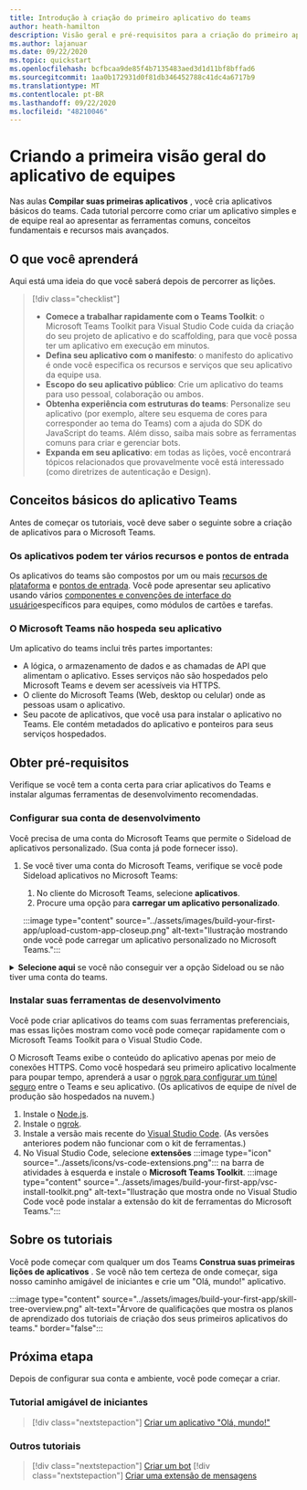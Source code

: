 ```yaml
---
title: Introdução à criação do primeiro aplicativo do teams
author: heath-hamilton
description: Visão geral e pré-requisitos para a criação do primeiro aplicativo do Microsoft Teams
ms.author: lajanuar
ms.date: 09/22/2020
ms.topic: quickstart
ms.openlocfilehash: bcfbcaa9de85f4b7135483aed3d1d11bf8bffad6
ms.sourcegitcommit: 1aa0b172931d0f81db346452788c41dc4a6717b9
ms.translationtype: MT
ms.contentlocale: pt-BR
ms.lasthandoff: 09/22/2020
ms.locfileid: "48210046"
---
```

# <a name="building-your-first-teams-app-overview"></a>Criando a primeira visão geral do aplicativo de equipes

Nas aulas **Compilar suas primeiras aplicativos** , você cria aplicativos básicos do teams. Cada tutorial percorre como criar um aplicativo simples e de equipe real ao apresentar as ferramentas comuns, conceitos fundamentais e recursos mais avançados.

## <a name="what-youll-learn"></a>O que você aprenderá

Aqui está uma ideia do que você saberá depois de percorrer as lições.

> [!div class="checklist"]
  >
  > * **Comece a trabalhar rapidamente com o Teams Toolkit**: o Microsoft Teams Toolkit para Visual Studio Code cuida da criação do seu projeto de aplicativo e do scaffolding, para que você possa ter um aplicativo em execução em minutos.
  > * **Defina seu aplicativo com o manifesto**: o manifesto do aplicativo é onde você especifica os recursos e serviços que seu aplicativo da equipe usa.
  > * **Escopo do seu aplicativo público**: Crie um aplicativo do teams para uso pessoal, colaboração ou ambos.
  > * **Obtenha experiência com estruturas do teams**: Personalize seu aplicativo (por exemplo, altere seu esquema de cores para corresponder ao tema do Teams) com a ajuda do SDK do JavaScript do teams. Além disso, saiba mais sobre as ferramentas comuns para criar e gerenciar bots.
  > * **Expanda em seu aplicativo**: em todas as lições, você encontrará tópicos relacionados que provavelmente você está interessado (como diretrizes de autenticação e Design).

## <a name="teams-app-fundamentals"></a>Conceitos básicos do aplicativo Teams

Antes de começar os tutoriais, você deve saber o seguinte sobre a criação de aplicativos para o Microsoft Teams.

### <a name="apps-can-have-multiple-capabilities-and-entry-points"></a>Os aplicativos podem ter vários recursos e pontos de entrada

Os aplicativos do teams são compostos por um ou mais [recursos de plataforma](../concepts/capabilities-overview.md) e [pontos de entrada](../concepts/extensibility-points.md). Você pode apresentar seu aplicativo usando vários [componentes e convenções de interface do usuário](../concepts/extensibility-points.md#ui-components)específicos para equipes, como módulos de cartões e tarefas.

### <a name="teams-doesnt-host-your-app"></a>O Microsoft Teams não hospeda seu aplicativo

Um aplicativo do teams inclui três partes importantes:

* A lógica, o armazenamento de dados e as chamadas de API que alimentam o aplicativo. Esses serviços não são hospedados pelo Microsoft Teams e devem ser acessíveis via HTTPS.
* O cliente do Microsoft Teams (Web, desktop ou celular) onde as pessoas usam o aplicativo.
* Seu pacote de aplicativos, que você usa para instalar o aplicativo no Teams. Ele contém metadados do aplicativo e ponteiros para seus serviços hospedados.

## <a name="get-prerequisites"></a>Obter pré-requisitos

Verifique se você tem a conta certa para criar aplicativos do Teams e instalar algumas ferramentas de desenvolvimento recomendadas.

### <a name="set-up-your-development-account"></a>Configurar sua conta de desenvolvimento

Você precisa de uma conta do Microsoft Teams que permite o Sideload de aplicativos personalizado. (Sua conta já pode fornecer isso).

1. Se você tiver uma conta do Microsoft Teams, verifique se você pode Sideload aplicativos no Microsoft Teams:
    1. No cliente do Microsoft Teams, selecione **aplicativos**.
    1. Procure uma opção para **carregar um aplicativo personalizado**.

    :::image type="content" source="../assets/images/build-your-first-app/upload-custom-app-closeup.png" alt-text="Ilustração mostrando onde você pode carregar um aplicativo personalizado no Microsoft Teams.":::

<!-- markdownlint-disable MD033 -->
<details>

<summary><b>Selecione aqui</b> se você não conseguir ver a opção Sideload ou se não tiver uma conta do teams.</summary>

Você pode obter uma conta de teste gratuita do teams que permite que o aplicativo Sideload ingresse no programa de desenvolvedor do 365 da Microsoft. (O processo de registro leva aproximadamente dois minutos.)

1. Vá para o [programa Microsoft 365 Developer](https://developer.microsoft.com/microsoft-365/dev-program).
1. Selecione **ingressar agora** e siga as instruções na tela.
1. Quando você chegar à tela de boas-vindas, selecione **Configurar a assinatura E5**.
1. Configurar sua conta de administrador. Após concluir, você verá uma tela como esta.
:::image type="content" source="../assets/images/build-your-first-app/dev-program-subscription.png" alt-text="Exemplo do que você vê após se inscrever no programa de desenvolvedor do Microsoft 365.":::
1. Faça logon no Microsoft Teams usando a conta de administrador que você acabou de configurar.
1. Verifique se agora você tem a opção **carregar um aplicativo personalizado** .

</details>

### <a name="install-your-development-tools"></a>Instalar suas ferramentas de desenvolvimento

Você pode criar aplicativos do teams com suas ferramentas preferenciais, mas essas lições mostram como você pode começar rapidamente com o Microsoft Teams Toolkit para o Visual Studio Code.

O Microsoft Teams exibe o conteúdo do aplicativo apenas por meio de conexões HTTPS. Como você hospedará seu primeiro aplicativo localmente para poupar tempo, aprenderá a usar o [ngrok para configurar um túnel seguro](../concepts/build-and-test/debug.md#locally-hosted) entre o Teams e seu aplicativo. (Os aplicativos de equipe de nível de produção são hospedados na nuvem.)

1. Instale o [Node.js](https://nodejs.org/en/).
1. Instale o [ngrok](https://ngrok.com/download).
1. Instale a versão mais recente do [Visual Studio Code](https://code.visualstudio.com/download). (As versões anteriores podem não funcionar com o kit de ferramentas.)
1. No Visual Studio Code, selecione **extensões** :::image type="icon" source="../assets/icons/vs-code-extensions.png"::: na barra de atividades à esquerda e instale o **Microsoft Teams Toolkit**.
    :::image type="content" source="../assets/images/build-your-first-app/vsc-install-toolkit.png" alt-text="Ilustração que mostra onde no Visual Studio Code você pode instalar a extensão do kit de ferramentas do Microsoft Teams.":::

## <a name="about-the-tutorials"></a>Sobre os tutoriais

Você pode começar com qualquer um dos Teams **Construa suas primeiras lições de aplicativos** . Se você não tem certeza de onde começar, siga nosso caminho amigável de iniciantes e crie um "Olá, mundo!" aplicativo.

:::image type="content" source="../assets/images/build-your-first-app/skill-tree-overview.png" alt-text="Árvore de qualificações que mostra os planos de aprendizado dos tutoriais de criação dos seus primeiros aplicativos do teams." border="false":::

## <a name="next-step"></a>Próxima etapa

Depois de configurar sua conta e ambiente, você pode começar a criar.

### <a name="beginner-friendly-tutorial"></a>Tutorial amigável de iniciantes

> [!div class="nextstepaction"]
> [Criar um aplicativo "Olá, mundo!"](../build-your-first-app/build-and-run.md)

### <a name="other-tutorials"></a>Outros tutoriais

> [!div class="nextstepaction"]
> [Criar um bot](../build-your-first-app/build-bot.md)
> [!div class="nextstepaction"]
> [Criar uma extensão de mensagens](../build-your-first-app/build-messaging-extension.md)